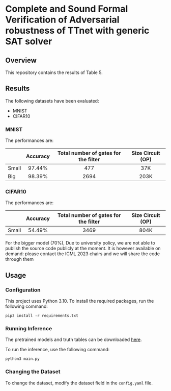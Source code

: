 # Complete and Sound Formal Verification of Adversarial robustness of TTnet with generic SAT solver

## Overview

This repository contains the results of Table 5.

## Results

The following datasets have been evaluated:

- MNIST
- CIFAR10

### MNIST

The performances are:

|       | Accuracy | Total number of gates for the filter | Size Circuit (OP) | 
|-------|:--------:|:------------------------------------:|:-----------------:|
| Small |  97.44%  |                 477                  |        37K        |    
| Big   |  98.39%  |                 2694                 |       203K        | 

### CIFAR10
The performances are:

|       | Accuracy | Total number of gates for the filter | Size Circuit (OP) | 
|-------|:--------:|:------------------------------------:|:-----------------:|
| Small |  54.49%  |                 3469                 |       804K        |    

For the bigger model (70%), Due to university policy, we are not able to publish the source code publicly at the moment. 
It is however available on demand: please contact the ICML 2023 chairs and we will share the code through them

## Usage

### Configuration
This project uses Python 3.10. To install the required packages, run the following command:

```
pip3 install -r requirements.txt
```

### Running Inference

The pretrained models and truth tables can be downloaded [here](XXX).


To run the inference, use the following command:

```
python3 main.py
```



### Changing the Dataset

To change the dataset, modify the dataset field in the `config.yaml` file.




